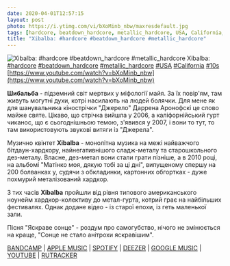 ```yaml
---
date: 2020-04-01T12:57:15
layout: post
photo: https://i.ytimg.com/vi/bXoMinb_nbw/maxresdefault.jpg
tags: [hardcore, beatdown_hardcore, metallic_hardcore, USA, California, 10s]
title: "Xibalba: #hardcore #beatdown_hardcore #metallic_hardcore"
---
```

![Xibalba: #hardcore #beatdown_hardcore #metallic_hardcore](https://i.ytimg.com/vi/bXoMinb_nbw/maxresdefault.jpg)
Xibalba: [#hardcore](/tags/#hardcore) [#beatdown_hardcore](/tags/#beatdown_hardcore) [#metallic_hardcore](/tags/#metallic_hardcore) [#USA](/tags/#USA) [#California](/tags/#California) [#10s](/tags/#10s) [https://www.youtube.com/watch?v=bXoMinb_nbw](https://www.youtube.com/watch?v=bXoMinb_nbw)

**Шибальба** - підземний світ мертвих у міфології майя. За їх повір&#39;ям, там живуть могутні духи, котрі насилають на людей болячки. Для мене як для шанувальника кінострічки &quot;Джерело&quot; Даррена Аронофскі це слово майже святе. Цікаво, що стрічка вийшла у 2006, а каліфорнійський гурт чиканос, що є сьогоднішньою темою, з&#39;явився у 2007, і вони то тут, то там використовують звукові витяги із &quot;Джерела&quot;.

Музично квінтет **Xibalba** - монолітна музика на межі найважчого бітдаун-хардкору, найнегативнішого сладж-металу та старошкольного дез-металу. Власне, дез-метал вони стали грати пізніше, а в 2010 році, на альбомі &quot;Матінко моя, дякую тобі за ці дні&quot;, випущеному спершу на 200 болванках у, судячи з обкладинки, картонних обгортках - дуже похмурий металізований хардкор.

З тих часів **Xibalba** пройшли від рівня типового американського ноунейм хардкор-колективу до метал-гурта, котрий грає на найбільших фестивалях. Однак додане відео - із старої епохи, із геть маленької зали.

Пісня &quot;Яскраве сонце&quot; - роздум про самогубство, нічого не змінюється на краще, &quot;Сонце не стало анітрохи яскравішим&quot;.

[BANDCAMP](https://bdhw.bandcamp.com/album/madre-mia-gracias-por-los-dias) \| [APPLE MUSIC](https://music.apple.com/ru/album/madre-mia-gracias-por-los-dias/441620629) \| [SPOTIFY](https://open.spotify.com/album/6xtGr5prP1LTCTU0M7HSnL) \| [DEEZER](https://www.deezer.com/album/1528773?utm_source=deezer&amp;utm_content=album-1528773&amp;utm_term=1601611822_1585734684&amp;utm_medium=web) \| [GOOGLE MUSIC](https://play.google.com/music/m/Bn43mds4grenkpl5ifbeq4cdoqy?t=Madre_mia_gracias_por_los_dias_-_Xibalba) \| [YOUTUBE](https://www.youtube.com/playlist?list=OLAK5uy_nybqFsPhdh-xTyGfkhUz0mAoJs39qMwDo) \| [RUTRACKER](https://rutracker.org/forum/viewtopic.php?t=3652474)